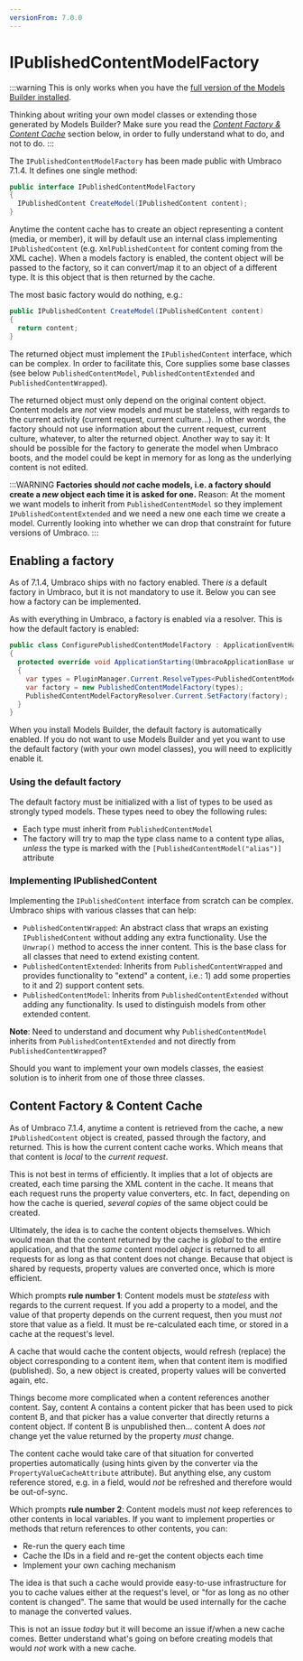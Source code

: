 ```yaml
---
versionFrom: 7.0.0
---
```


# IPublishedContentModelFactory

:::warning
This is only works when you have the [full version of the Models Builder installed](https://github.com/zpqrtbnk/Zbu.ModelsBuilder).

Thinking about writing your own model classes or extending those generated by Models Builder? Make sure you read the *[Content Factory & Content Cache](#content-factory--content-cache)* section below, in order to fully understand what to do, and not to do.
:::

The `IPublishedContentModelFactory` has been made public with Umbraco 7.1.4. It defines one single method:

```csharp
public interface IPublishedContentModelFactory
{
  IPublishedContent CreateModel(IPublishedContent content);
}
```

Anytime the content cache has to create an object representing a content (media, or member), it will by default use an internal class implementing `IPublishedContent` (e.g. `XmlPublishedContent` for content coming from the XML cache). When a models factory is enabled, the content object will be passed to the factory, so it can convert/map it to an object of a different type. It is this object that is then returned by the cache.

The most basic factory would do nothing, e.g.:

```csharp
public IPublishedContent CreateModel(IPublishedContent content)
{
  return content;
}
```

The returned object must implement the `IPublishedContent` interface, which can be complex. In order to facilitate this, Core supplies some base classes (see below `PublishedContentModel`, `PublishedContentExtended` and `PublishedContentWrapped`).

The returned object must only depend on the original content object. Content models are _not_ view models and must be stateless, with regards to the current activity (current request, current culture...). In other words, the factory should not use information about the current request, current culture, whatever, to alter the returned object. Another way to say it: It should be possible for the factory to generate the model when Umbraco boots, and the model could be kept in memory for as long as the underlying content is not edited.

:::WARNING
**Factories should *not* cache models, i.e. a factory should create a *new* object each time it is asked for one.** Reason: At the moment we want models to inherit from `PublishedContentModel` so they implement `IPublishedContentExtended` and we need a new one each time we create a model. Currently looking into whether we can drop that constraint for future versions of Umbraco.
:::

## Enabling a factory

As of 7.1.4, Umbraco ships with no factory enabled. There _is_ a default factory in Umbraco, but it is not mandatory to use it. Below you can see how a factory can be implemented.

As with everything in Umbraco, a factory is enabled via a resolver. This is how the default factory is enabled:

```csharp
public class ConfigurePublishedContentModelFactory : ApplicationEventHandler
{
  protected override void ApplicationStarting(UmbracoApplicationBase umbracoApplication, ApplicationContext applicationContext)
  {
    var types = PluginManager.Current.ResolveTypes<PublishedContentModel>();
    var factory = new PublishedContentModelFactory(types);
    PublishedContentModelFactoryResolver.Current.SetFactory(factory);
  }
}
```

When you install Models Builder, the default factory is automatically enabled. If you do not want to use Models Builder and yet you want to use the default factory (with your own model classes), you will need to explicitly enable it.

### Using the default factory

The default factory must be initialized with a list of types to be used as strongly typed models. These types need to obey the following rules:

* Each type must inherit from `PublishedContentModel`
* The factory will try to map the type class name to a content type alias, _unless_ the type is marked with the `[PublishedContentModel("alias")]` attribute

### Implementing IPublishedContent

Implementing the `IPublishedContent` interface from scratch can be complex. Umbraco ships with various classes that can help:

* `PublishedContentWrapped`: An abstract class that wraps an existing `IPublishedContent` without adding any extra functionality. Use the `Unwrap()` method to access the inner content. This is the base class for all classes that need to extend existing content.
* `PublishedContentExtended`: Inherits from `PublishedContentWrapped` and provides functionality to "extend" a content, i.e.: 1) add some properties to it and 2) support content sets.
* `PublishedContentModel`: Inherits from `PublishedContentExtended` without adding any functionality. Is used to distinguish models from other extended content.

**Note**: Need to understand and document why `PublishedContentModel` inherits from `PublishedContentExtended` and not directly from `PublishedContentWrapped`?

Should you want to implement your own models classes, the easiest solution is to inherit from one of those three classes.

## Content Factory & Content Cache

As of Umbraco 7.1.4, anytime a content is retrieved from the cache, a new `IPublishedContent` object is created, passed through the factory, and returned. This is how the current content cache works. Which means that that content is *local* to the *current request*.

This is not best in terms of efficiently. It implies that a lot of objects are created, each time parsing the XML content in the cache. It means that each request runs the property value converters, etc. In fact, depending on how the cache is queried, *several copies* of the same object could be created.

Ultimately, the idea is to cache the content objects themselves. Which would mean that the content returned by the cache is *global* to the entire application, and that the *same* content model *object* is returned to all requests for as long as that content does not change. Because that object is shared by requests, property values are converted once, which is more efficient.

Which prompts **rule number 1**: Content models must be *stateless* with regards to the current request. If you add a property to a model, and the value of that property depends on the current request, then you must *not* store that value as a field. It must be re-calculated each time, or stored in a cache at the request's level.

A cache that would cache the content objects, would refresh (replace) the object corresponding to a content item, when that content item is modified (published). So, a new object is created, property values will be converted again, etc.

Things become more complicated when a content references another content. Say, content A contains a content picker that has been used to pick content B, and that picker has a value converter that directly returns a content object. If content B is unpublished then... content A does *not* change yet the value returned by the property *must* change.

The content cache would take care of that situation for converted properties automatically (using hints given by the converter via the `PropertyValueCacheAttribute` attribute). But anything else, any custom reference stored, e.g. in a field, would *not* be refreshed and therefore would be out-of-sync.

Which prompts **rule number 2**: Content models must *not* keep references to other contents in local variables. If you want to implement properties or methods that return references to other contents, you can:

* Re-run the query each time
* Cache the IDs in a field and re-get the content objects each time
* Implement your own caching mechanism

The idea is that such a cache would provide easy-to-use infrastructure for you to cache values either at the request's level, or "for as long as no other content is changed". The same that would be used internally for the cache to manage the converted values.

This is not an issue *today* but it will become an issue if/when a new cache comes. Better understand what's going on before creating models that would *not* work with a new cache.
